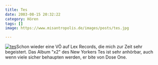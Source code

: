 ```yaml
---
title: Tes
date: 2003-08-15 20:32:22
category: Hören
tags: []
image: https://www.misantropolis.de/images/posts/tes.jpg

---
```


[![](http://www.misantropolis.de/wp-content/uploads/2008/04/tes.jpg "tes")](http://www.misantropolis.de/wp-content/uploads/2008/04/tes.jpg)Schon wieder eine VÖ auf Lex Records, die mich zur Zeit sehr begeistert. Das Album "x2" des New Yorkers Tes ist sehr anhörbar, auch wenn viele sicher behaupten werden, er bite von Dose One.
